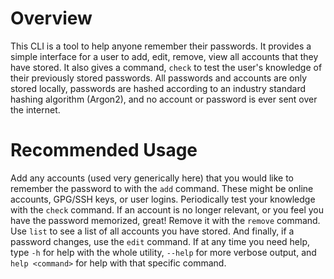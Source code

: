 # Overview
This CLI is a tool to help anyone remember their passwords. It provides a simple interface for a user to
add, edit, remove, view all accounts that they have stored. It also gives a command, `check` to test the 
user's knowledge of their previously stored passwords. All passwords and accounts are only stored locally, 
passwords are hashed according to an industry standard hashing algorithm (Argon2), and no account or 
password is ever sent over the internet. 

# Recommended Usage
Add any accounts (used very generically here) that you would like to remember the password to with the 
`add` command. These might be online accounts, GPG/SSH keys, or user logins. Periodically test your 
knowledge with the `check` command. If an account is no longer relevant, or you feel you have the 
password memorized, great! Remove it with the `remove` command. Use `list` to see a list of all accounts 
you have stored. And finally, if a password changes, use the `edit` command. If at any time you need help, 
type `-h` for help with the whole utility, `--help` for more verbose output, and `help <command>` for help 
with that specific command. 